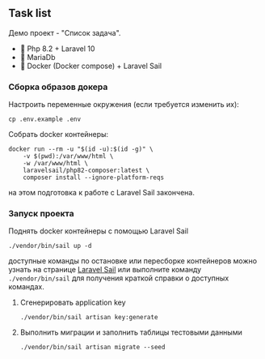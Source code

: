 ## Task list

Демо проект - "Список задача".

- 🐘 Php 8.2 + Laravel 10
- 🦖 MariaDb
- 🐳 Docker (Docker compose) + Laravel Sail


### Сборка образов докера

Настроить переменные окружения (если требуется изменить их):

```shell
cp .env.example .env
```

Собрать docker контейнеры:

```shell
docker run --rm -u "$(id -u):$(id -g)" \
    -v $(pwd):/var/www/html \
    -w /var/www/html \
    laravelsail/php82-composer:latest \
    composer install --ignore-platform-reqs
```

на этом подготовка к работе с Laravel Sail закончена.

### Запуск проекта

Поднять docker контейнеры с помощью Laravel Sail
```shell
./vendor/bin/sail up -d
```

доступные команды по остановке или пересборке контейнеров можно узнать на странице
[Laravel Sail](https://laravel.com/docs/9.x/sail)
или выполните команду `./vendor/bin/sail` для получения краткой справки о доступных командах.


1.  Сгенерировать application key

    ```shell
    ./vendor/bin/sail artisan key:generate
    ```

2.  Выполнить миграции и заполнить таблицы тестовыми данными

    ```shell
    ./vendor/bin/sail artisan migrate --seed
    ```
